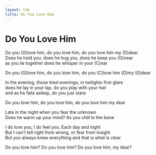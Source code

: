 ```yaml
---
layout: tab
title: Do You Love Him
---
```

# Do You Love Him

Do you (G)love him, do you love him, do you love him my (D)dear  
Does he hold you, does he hug you, does he keep you (G)near  
as you lie together does he whisper in your (C)ear  
  
Do you (G)love him, do you love him, do you (C)love him (D)my (G)dear  
  
In the evening, those tired evenings, in twilights first glare  
does he lay in your lap, do you play with your hair  
and as he falls asleep, do you just stare  
  
Do you love him, do you love him, do you love him my dear  

Late in the night when you fear the unknown  
Does he warm up your mind? As you chill to the bone  
  
I do love you, I do feel you, Each day and night  
But I can't tell right from wrong, or fear from insight  
But you always knew everything and that is what is clear  
  
Do you love him? Do you love him? Do you love him, my dear?
